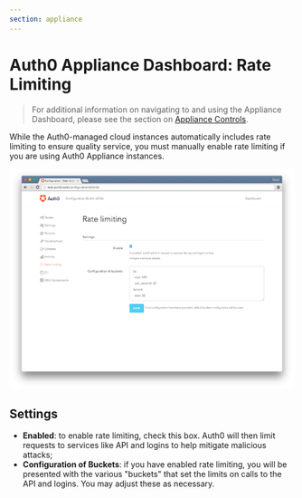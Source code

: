 ```yaml
---
section: appliance
---
```


# Auth0 Appliance Dashboard: Rate Limiting

> For additional information on navigating to and using the Appliance Dashboard, please see the section on [Appliance Controls](/appliance/dashboard#appliance-controls).

While the Auth0-managed cloud instances automatically includes rate limiting to ensure quality service, you must manually enable rate limiting if you are using Auth0 Appliance instances.

![](/media/articles/appliance/dashboard/rate-limiting.png)

## Settings

* **Enabled**: to enable rate limiting, check this box. Auth0 will then limit requests to services like API and logins to help mitigate malicious attacks;
* **Configuration of Buckets**: if you have enabled rate limiting, you will be presented with the various "buckets" that set the limits on calls to the API and logins. You may adjust these as necessary.

